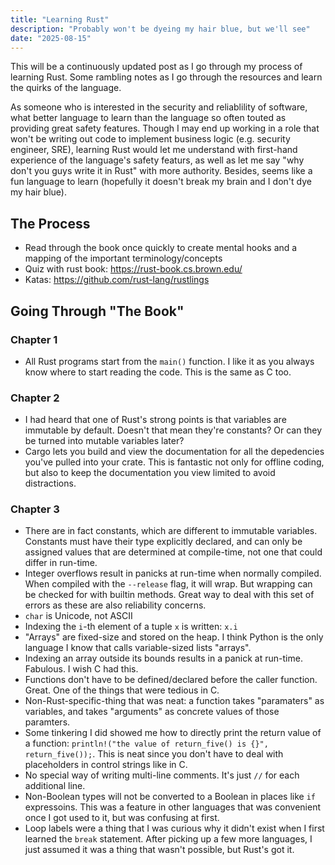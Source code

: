 ```yaml
---
title: "Learning Rust"
description: "Probably won't be dyeing my hair blue, but we'll see"
date: "2025-08-15"
---
```


This will be a continuously updated post as I go through my process of learning Rust. Some rambling notes as I go through the resources and learn the quirks of the language.

As someone who is interested in the security and reliablility of software, what better language to learn than the language so often touted as providing great safety features. Though I may end up working in a role that won't be writing out code to implement business logic (e.g. security engineer, SRE), learning Rust would let me understand with first-hand experience of the language's safety featurs, as well as let me say "why don't you guys write it in Rust" with more authority. Besides, seems like a fun language to learn (hopefully it doesn't break my brain and I don't dye my hair blue).

## The Process

- Read through the book once quickly to create mental hooks and a mapping of the important terminology/concepts
- Quiz with rust book: <https://rust-book.cs.brown.edu/>
- Katas: <https://github.com/rust-lang/rustlings>

## Going Through "The Book"

### Chapter 1

- All Rust programs start from the `main()` function. I like it as you always know where to start reading the code. This is the same as C too.

### Chapter 2

- I had heard that one of Rust's strong points is that variables are immutable by default. Doesn't that mean they're constants? Or can they be turned into mutable variables later?
- Cargo lets you build and view the documentation for all the depedencies you've pulled into your crate. This is fantastic not only for offline coding, but also to keep the documentation you view limited to avoid distractions.

### Chapter 3

- There are in fact constants, which are different to immutable variables. Constants must have their type explicitly declared, and can only be assigned values that are determined at compile-time, not one that could differ in run-time.
- Integer overflows result in panicks at run-time when normally compiled. When compiled with the `--release` flag, it will wrap. But wrapping can be checked for with builtin methods. Great way to deal with this set of errors as these are also reliability concerns.
- `char` is Unicode, not ASCII
- Indexing the `i`-th element of a tuple `x` is written: `x.i`
- "Arrays" are fixed-size and stored on the heap. I think Python is the only language I know that calls variable-sized lists "arrays".
- Indexing an array outside its bounds results in a panick at run-time. Fabulous. I wish C had this.
- Functions don't have to be defined/declared before the caller function. Great. One of the things that were tedious in C.
- Non-Rust-specific-thing that was neat: a function takes "paramaters" as variables, and takes "arguments" as concrete values of those paramters.
- Some tinkering I did showed me how to directly print the return value of a function: `println!("the value of return_five() is {}", return_five());`. This is neat since you don't have to deal with placeholders in control strings like in C.
- No special way of writing multi-line comments. It's just `//` for each additional line.
- Non-Boolean types will not be converted to a Boolean in places like `if` expressoins. This was a feature in other languages that was convenient once I got used to it, but was confusing at first.
- Loop labels were a thing that I was curious why it didn't exist when I first learned the `break` statement. After picking up a few more languages, I just assumed it was a thing that wasn't possible, but Rust's got it.
